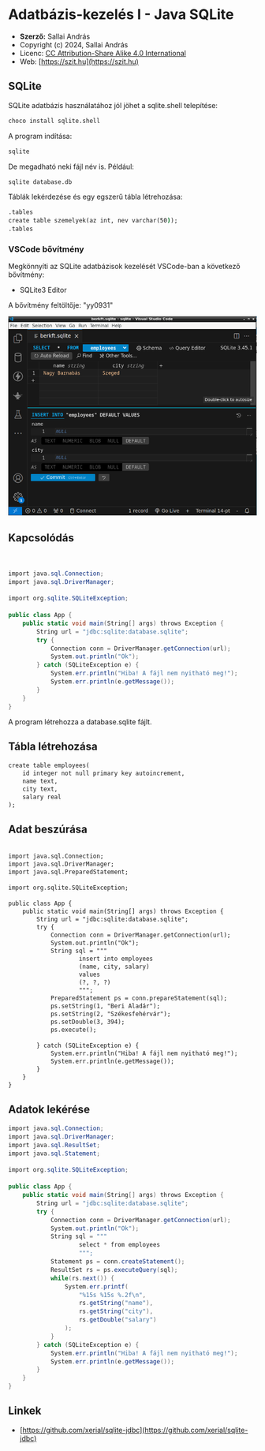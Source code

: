 # Adatbázis-kezelés I - Java SQLite

* **Szerző:** Sallai András
* Copyright (c) 2024, Sallai András
* Licenc: [CC Attribution-Share Alike 4.0 International](https://creativecommons.org/licenses/by-sa/4.0/)
* Web: [https://szit.hu](https://szit.hu)

## SQLite

SQLite adatbázis használatához jól jöhet a sqlite.shell telepítése:

```cmd
choco install sqlite.shell
```

A program indítása:

```cmd
sqlite
```

De megadható neki fájl név is. Például:

```cmd
sqlite database.db
```

Táblák lekérdezése és egy egszerű tábla létrehozása:

```cmd
.tables
create table szemelyek(az int, nev varchar(50));
.tables
```

### VSCode bővítmény

Megkönnyíti az SQLite adatbázisok kezelését VSCode-ban a következő bővítmény:

* SQLite3 Editor

A bővítmény feltöltője: "yy0931"

![SQLite3 Editor](images/java_adatbazis/vscode_sqlite3_editor.png)

## Kapcsolódás

```csharp


import java.sql.Connection;
import java.sql.DriverManager;

import org.sqlite.SQLiteException;

public class App {
    public static void main(String[] args) throws Exception {
        String url = "jdbc:sqlite:database.sqlite";
        try {
            Connection conn = DriverManager.getConnection(url);
            System.out.println("Ok");
        } catch (SQLiteException e) {
            System.err.println("Hiba! A fájl nem nyitható meg!");
            System.err.println(e.getMessage());
        }
    }
}
```

A program létrehozza a database.sqlite fájlt.

## Tábla létrehozása

```sqlite
create table employees(
    id integer not null primary key autoincrement,
    name text,
    city text,
    salary real
);
```

## Adat beszúrása

```sqlite

import java.sql.Connection;
import java.sql.DriverManager;
import java.sql.PreparedStatement;

import org.sqlite.SQLiteException;

public class App {
    public static void main(String[] args) throws Exception {
        String url = "jdbc:sqlite:database.sqlite";
        try {
            Connection conn = DriverManager.getConnection(url);
            System.out.println("Ok");
            String sql = """
                    insert into employees
                    (name, city, salary)
                    values
                    (?, ?, ?)
                    """;
            PreparedStatement ps = conn.prepareStatement(sql);
            ps.setString(1, "Beri Aladár");
            ps.setString(2, "Székesfehérvár");
            ps.setDouble(3, 394);
            ps.execute();

        } catch (SQLiteException e) {
            System.err.println("Hiba! A fájl nem nyitható meg!");
            System.err.println(e.getMessage());
        }
    }
}
```

## Adatok lekérése

```csharp
import java.sql.Connection;
import java.sql.DriverManager;
import java.sql.ResultSet;
import java.sql.Statement;

import org.sqlite.SQLiteException;

public class App {
    public static void main(String[] args) throws Exception {
        String url = "jdbc:sqlite:database.sqlite";
        try {
            Connection conn = DriverManager.getConnection(url);
            System.out.println("Ok");
            String sql = """
                    select * from employees
                    """;
            Statement ps = conn.createStatement();            
            ResultSet rs = ps.executeQuery(sql);
            while(rs.next()) {
                System.err.printf(
                    "%15s %15s %.2f\n",
                    rs.getString("name"),
                    rs.getString("city"),
                    rs.getDouble("salary")
                );                
            }
        } catch (SQLiteException e) {
            System.err.println("Hiba! A fájl nem nyitható meg!");
            System.err.println(e.getMessage());
        }
    }
}
```

## Linkek

* [https://github.com/xerial/sqlite-jdbc](https://github.com/xerial/sqlite-jdbc)
